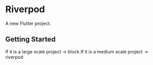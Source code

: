 # Riverpod

A new Flutter project.

## Getting Started

If it is a large scale project -> block
If it is a medium scale project -> riverpod
